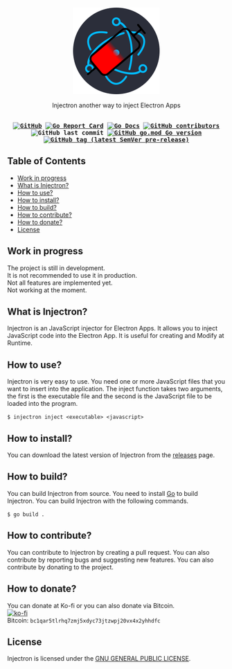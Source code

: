 <p align="center">
  <img src="assets/logo.svg" alt="Injectron Logo" width="200" height="200" />
</p>

<p align="center">
Injectron another way to inject Electron Apps
</br>
</br>
</p>

<div align="center">
<strong>
<samp>

[![GitHub](https://img.shields.io/github/license/zandercodes/injectron)](LICENSE)
[![Go Report Card](https://goreportcard.com/badge/github.com/zandercodes/injectron)](https://goreportcard.com/report/github.com/zandercodes/injectron)
[![Go Docs](https://pkg.go.dev/badge/github.com/zandercodes/injectron)](https://pkg.go.dev/github.com/zandercodes/injectron)
[![GitHub contributors](https://img.shields.io/github/contributors/zandercodes/injectron?color=green)](https://github.com/zandercodes/injectron/graphs/contributors)
![GitHub last commit](https://img.shields.io/github/last-commit/zandercodes/injectron)
[![GitHub go.mod Go version](https://img.shields.io/github/go-mod/go-version/zandercodes/injectron)](https://go.dev/)
[![GitHub tag (latest SemVer pre-release)](https://img.shields.io/github/v/tag/zandercodes/injectron?label=version)](https://github.com/zandercodes/injectron/releases)

</samp>
</strong>
</div>

## Table of Contents
- [Work in progress](#work-in-progress)
- [What is Injectron?](#what-is-injectron)
- [How to use?](#how-to-use)
- [How to install?](#how-to-install)
- [How to build?](#how-to-build)
- [How to contribute?](#how-to-contribute)
- [How to donate?](#how-to-donate)
- [License](#license)

## Work in progress
The project is still in development.  
It is not recommended to use it in production.  
Not all features are implemented yet.  
Not working at the moment.

## What is Injectron?
Injectron is an JavaScript injector for Electron Apps. It allows you to inject JavaScript code into the Electron App. It is useful for creating and Modify at Runtime.

## How to use?
Injectron is very easy to use. You need one or more JavaScript files that you want to insert into the application. The inject function takes two arguments, the first is the executable file and the second is the JavaScript file to be loaded into the program.

```
$ injectron inject <executable> <javascript>
```

## How to install?
You can download the latest version of Injectron from the [releases](https://github.com/zandercodes/injectron/releases) page.

## How to build?
You can build Injectron from source. You need to install [Go](https://go.dev/) to build Injectron. You can build Injectron with the following commands.

```
$ go build .
```

## How to contribute?
You can contribute to Injectron by creating a pull request. You can also contribute by reporting bugs and suggesting new features. You can also contribute by donating to the project.

## How to donate?
You can donate at Ko-fi or you can also donate via Bitcoin.  
[![ko-fi](https://ko-fi.com/img/githubbutton_sm.svg)](https://ko-fi.com/G2G6M6UL4)  
Bitcoin: `bc1qar5tlrhq7zmj5xdyc73jtzwpj20vx4x2yhhdfc`

## License
Injectron is licensed under the [GNU GENERAL PUBLIC LICENSE](LICENSE).